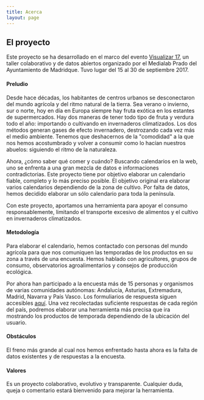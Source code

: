 ```yaml
---
title: Acerca
layout: page
---
```


## El proyecto

Este proyecto se ha desarrollado en el marco del evento [Visualizar 17](http://medialab-prado.es/article/visualizar17-migraciones-proyectos-seleccionados), un taller colaborativo y de datos abiertos organizado por el Medialab Prado del Ayuntamiento de Madridque. Tuvo lugar del 15 al 30 de septiembre 2017.

#### Preludio
Desde hace décadas, los habitantes de centros urbanos se desconectaron del mundo agrícola y del ritmo natural de la tierra. Sea verano o invierno, sur o norte, hoy en día en Europa siempre hay fruta exótica en los estantes de supermercados. Hay dos maneras de tener todo tipo de fruta y verdura todo el año: importando o cultivando en invernaderos climatizados. Los dos métodos generan gases de efecto invernadero, destrozando cada vez más el medio ambiente. Tenemos que deshacernos de la "comodidad" a la que nos hemos acostumbrado y volver a consumir como lo hacían nuestros abuelos: siguiendo el ritmo de la naturaleza.

Ahora, ¿cómo saber qué comer y cuándo? Buscando calendarios en la web, uno se enfrenta a una gran mezcla de datos e informaciones contradictorias. Este proyecto tiene por objetivo elaborar un calendario fiable, completo y lo más preciso posible. El objetivo original era elaborar varios calendarios dependiendo de la zona de cultivo. Por falta de datos, hemos decidido elaborar un sólo calendario para toda la península.

Con este proyecto, aportamos una herramienta para apoyar el consumo responsablemente, limitando el transporte excesivo de alimentos y el cultivo en invernaderos climatizados.


#### Metodología
Para elaborar el calendario, hemos contactado con personas del mundo agrícola para que nos comuniquen las temporadas de los productos en su zona a través de una encuesta. Hemos hablado con agricultores, grupos de consumo, observatorios agroalimentarios y consejos de producción ecológica.

Por ahora han participado a la encuesta más de 15 personas y organismos de varias comunidades autónomas: Andalucía, Asturias, Extremadura, Madrid, Navarra y País Vasco. Los formuliarios de respuesta siguen accesibles [aquí](https://martinez.typeform.com/to/ABbL1V). Una vez recolectadas suficiente respuestas de cada región del país, podremos elaborar una herramienta más precisa que ira mostrando los productos de temporada dependiendo de la ubicación del usuario.

#### Obstáculos
El freno más grande al cual nos hemos enfrentado hasta ahora es la falta de datos existentes y de respuestas a la encuesta.

#### Valores
Es un proyecto colaborativo, evolutivo y transparente. Cualquier duda, queja o comentario estará bienvenido para mejorar la herramienta.
